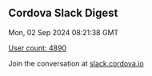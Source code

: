 ## Cordova Slack Digest
Mon, 02 Sep 2024 08:21:38 GMT

[User count: 4890](https://cordova.slack.com/)


Join the conversation at [slack.cordova.io](http://slack.cordova.io/)
